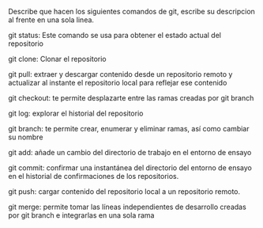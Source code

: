 Describe que hacen los siguientes comandos de git, escribe su descripcion al frente en una sola linea.

git status: Este comando se usa para obtener el estado actual del repositorio

git clone: Clonar el repositorio

git pull:  extraer y descargar contenido desde un repositorio remoto y actualizar al instante el repositorio local para reflejar ese contenido

git checkout: te permite desplazarte entre las ramas creadas por git branch

git log: explorar el historial del repositorio

git branch: te permite crear, enumerar y eliminar ramas, así como cambiar su nombre

git add: añade un cambio del directorio de trabajo en el entorno de ensayo

git commit: confirmar una instantánea del directorio del entorno de ensayo en el historial de confirmaciones de los repositorios.

git push: cargar contenido del repositorio local a un repositorio remoto.

git merge: permite tomar las líneas independientes de desarrollo creadas por git branch e integrarlas en una sola rama
